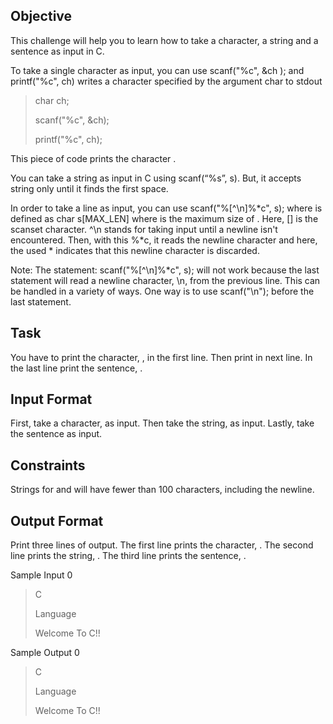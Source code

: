 ## Objective

This challenge will help you to learn how to take a character, a string and a sentence as input in C.

To take a single character  as input, you can use scanf("%c", &ch ); and printf("%c", ch) writes a character specified by the argument char to stdout

> char ch;
> 
> scanf("%c", &ch);
> 
> printf("%c", ch);

This piece of code prints the character .

You can take a string as input in C using scanf(“%s”, s). But, it accepts string only until it finds the first space.

In order to take a line as input, you can use scanf("%[^\n]%*c", s); where  is defined as char s[MAX_LEN] where  is the maximum size of . Here, [] is the scanset character. ^\n stands for taking input until a newline isn't encountered. Then, with this %*c, it reads the newline character and here, the used * indicates that this newline character is discarded.

Note: The statement: scanf("%[^\n]%*c", s); will not work because the last statement will read a newline character, \n, from the previous line. This can be handled in a variety of ways. One way is to use scanf("\n"); before the last statement.

## Task

You have to print the character, , in the first line. Then print  in next line. In the last line print the sentence, .

## Input Format

First, take a character,  as input.
Then take the string,  as input.
Lastly, take the sentence  as input.

## Constraints

Strings for  and  will have fewer than 100 characters, including the newline.

## Output Format

Print three lines of output. The first line prints the character, .
The second line prints the string, .
The third line prints the sentence, .

Sample Input 0

> C
> 
> Language
> 
> Welcome To C!!

Sample Output 0

> C
> 
> Language
> 
> Welcome To C!!
